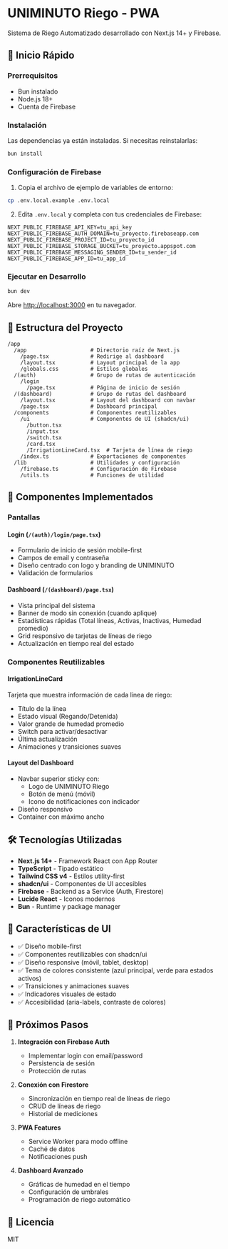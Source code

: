 # UNIMINUTO Riego - PWA

Sistema de Riego Automatizado desarrollado con Next.js 14+ y Firebase.

## 🚀 Inicio Rápido

### Prerrequisitos

- Bun instalado
- Node.js 18+
- Cuenta de Firebase

### Instalación

Las dependencias ya están instaladas. Si necesitas reinstalarlas:

```bash
bun install
```

### Configuración de Firebase

1. Copia el archivo de ejemplo de variables de entorno:

```bash
cp .env.local.example .env.local
```

2. Edita `.env.local` y completa con tus credenciales de Firebase:

```env
NEXT_PUBLIC_FIREBASE_API_KEY=tu_api_key
NEXT_PUBLIC_FIREBASE_AUTH_DOMAIN=tu_proyecto.firebaseapp.com
NEXT_PUBLIC_FIREBASE_PROJECT_ID=tu_proyecto_id
NEXT_PUBLIC_FIREBASE_STORAGE_BUCKET=tu_proyecto.appspot.com
NEXT_PUBLIC_FIREBASE_MESSAGING_SENDER_ID=tu_sender_id
NEXT_PUBLIC_FIREBASE_APP_ID=tu_app_id
```

### Ejecutar en Desarrollo

```bash
bun dev
```

Abre [http://localhost:3000](http://localhost:3000) en tu navegador.

## 📁 Estructura del Proyecto

```
/app
  /app                    # Directorio raíz de Next.js
    /page.tsx             # Redirige al dashboard
    /layout.tsx           # Layout principal de la app
    /globals.css          # Estilos globales
  /(auth)                 # Grupo de rutas de autenticación
    /login
      /page.tsx           # Página de inicio de sesión
  /(dashboard)            # Grupo de rutas del dashboard
    /layout.tsx           # Layout del dashboard con navbar
    /page.tsx             # Dashboard principal
  /components             # Componentes reutilizables
    /ui                   # Componentes de UI (shadcn/ui)
      /button.tsx
      /input.tsx
      /switch.tsx
      /card.tsx
      /IrrigationLineCard.tsx  # Tarjeta de línea de riego
    /index.ts             # Exportaciones de componentes
  /lib                    # Utilidades y configuración
    /firebase.ts          # Configuración de Firebase
    /utils.ts             # Funciones de utilidad
```

## 🎨 Componentes Implementados

### Pantallas

#### Login (`/(auth)/login/page.tsx`)

- Formulario de inicio de sesión mobile-first
- Campos de email y contraseña
- Diseño centrado con logo y branding de UNIMINUTO
- Validación de formularios

#### Dashboard (`/(dashboard)/page.tsx`)

- Vista principal del sistema
- Banner de modo sin conexión (cuando aplique)
- Estadísticas rápidas (Total líneas, Activas, Inactivas, Humedad promedio)
- Grid responsivo de tarjetas de líneas de riego
- Actualización en tiempo real del estado

### Componentes Reutilizables

#### IrrigationLineCard

Tarjeta que muestra información de cada línea de riego:

- Título de la línea
- Estado visual (Regando/Detenida)
- Valor grande de humedad promedio
- Switch para activar/desactivar
- Última actualización
- Animaciones y transiciones suaves

#### Layout del Dashboard

- Navbar superior sticky con:
  - Logo de UNIMINUTO Riego
  - Botón de menú (móvil)
  - Icono de notificaciones con indicador
- Diseño responsivo
- Container con máximo ancho

## 🛠️ Tecnologías Utilizadas

- **Next.js 14+** - Framework React con App Router
- **TypeScript** - Tipado estático
- **Tailwind CSS v4** - Estilos utility-first
- **shadcn/ui** - Componentes de UI accesibles
- **Firebase** - Backend as a Service (Auth, Firestore)
- **Lucide React** - Iconos modernos
- **Bun** - Runtime y package manager

## 📱 Características de UI

- ✅ Diseño mobile-first
- ✅ Componentes reutilizables con shadcn/ui
- ✅ Diseño responsive (móvil, tablet, desktop)
- ✅ Tema de colores consistente (azul principal, verde para estados activos)
- ✅ Transiciones y animaciones suaves
- ✅ Indicadores visuales de estado
- ✅ Accesibilidad (aria-labels, contraste de colores)

## 🔄 Próximos Pasos

1. **Integración con Firebase Auth**
   - Implementar login con email/password
   - Persistencia de sesión
   - Protección de rutas

2. **Conexión con Firestore**
   - Sincronización en tiempo real de líneas de riego
   - CRUD de líneas de riego
   - Historial de mediciones

3. **PWA Features**
   - Service Worker para modo offline
   - Caché de datos
   - Notificaciones push

4. **Dashboard Avanzado**
   - Gráficas de humedad en el tiempo
   - Configuración de umbrales
   - Programación de riego automático

## 📄 Licencia

MIT
